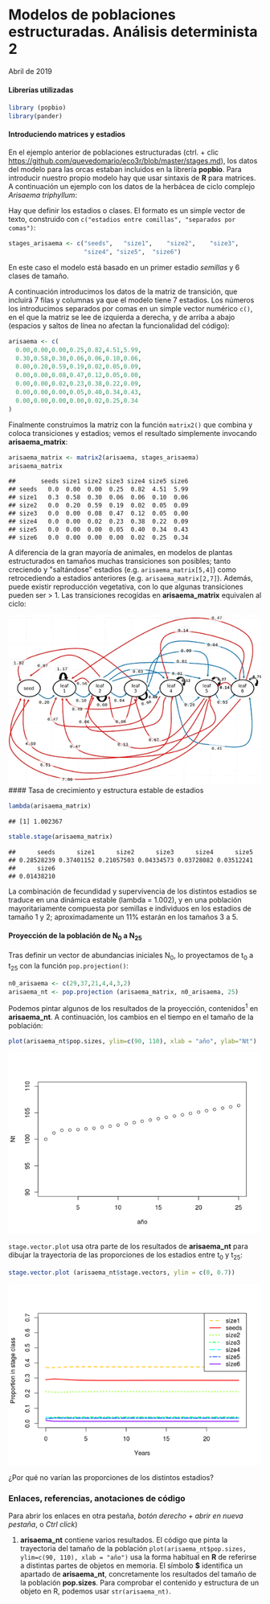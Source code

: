 Modelos de poblaciones estructuradas. Análisis determinista 2
================
Abril de 2019

#### Librerías utilizadas

``` r
library (popbio)
library(pander)
```

#### Introduciendo matrices y estadios

En el ejemplo anterior de poblaciones estructuradas (ctrl. + clic <https://github.com/quevedomario/eco3r/blob/master/stages.md>), los datos del modelo para las orcas estaban incluidos en la librería **popbio**. Para introducir nuestro propio modelo hay que usar sintaxis de **R** para matrices. A continuación un ejemplo con los datos de la herbácea de ciclo complejo *Arisaema triphyllum*:

Hay que definir los estadios o clases. El formato es un simple vector de texto, construido con `c("estadios entre comillas", "separados por comas")`:

``` r
stages_arisaema <- c("seeds",   "size1",    "size2",    "size3",    
                     "size4", "size5",  "size6")
```

En este caso el modelo está basado en un primer estadio *semillas* y 6 clases de tamaño.

A continuación introducimos los datos de la matriz de transición, que incluirá 7 filas y columnas ya que el modelo tiene 7 estadios. Los números los introducimos separados por comas en un simple vector numérico `c()`, en el que la matriz se lee de izquierda a derecha, y de arriba a abajo (espacios y saltos de línea no afectan la funcionalidad del código):

``` r
arisaema <- c(
  0.00,0.00,0.00,0.25,0.82,4.51,5.99,
  0.30,0.58,0.30,0.06,0.06,0.10,0.06,
  0.00,0.20,0.59,0.19,0.02,0.05,0.09,
  0.00,0.00,0.08,0.47,0.12,0.05,0.00,
  0.00,0.00,0.02,0.23,0.38,0.22,0.09,
  0.00,0.00,0.00,0.05,0.40,0.34,0.43,
  0.00,0.00,0.00,0.00,0.02,0.25,0.34
)
```

Finalmente construimos la matriz con la función `matrix2()` que combina y coloca transiciones y estadios; vemos el resultado simplemente invocando **arisaema\_matrix**:

``` r
arisaema_matrix <- matrix2(arisaema, stages_arisaema)
arisaema_matrix
```

    ##       seeds size1 size2 size3 size4 size5 size6
    ## seeds   0.0  0.00  0.00  0.25  0.82  4.51  5.99
    ## size1   0.3  0.58  0.30  0.06  0.06  0.10  0.06
    ## size2   0.0  0.20  0.59  0.19  0.02  0.05  0.09
    ## size3   0.0  0.00  0.08  0.47  0.12  0.05  0.00
    ## size4   0.0  0.00  0.02  0.23  0.38  0.22  0.09
    ## size5   0.0  0.00  0.00  0.05  0.40  0.34  0.43
    ## size6   0.0  0.00  0.00  0.00  0.02  0.25  0.34

A diferencia de la gran mayoría de animales, en modelos de plantas estructurados en tamaños muchas transiciones son posibles; tanto creciendo y "saltándose" estadios (e.g. `arisaema_matrix[5,4]`) como retrocediendo a estadios anteriores (e.g. `arisaema_matrix[2,7]`). Además, puede existir reproducción vegetativa, con lo que algunas transiciones pueden ser &gt; 1. Las transiciones recogidas en **arisaema\_matrix** equivalen al ciclo:

![](stages2_files/figure-markdown_github/structured_jack_in_the_pulpit_600.jpg) \#\#\#\# Tasa de crecimiento y estructura estable de estadios

``` r
lambda(arisaema_matrix)
```

    ## [1] 1.002367

``` r
stable.stage(arisaema_matrix)
```

    ##      seeds      size1      size2      size3      size4      size5 
    ## 0.28528239 0.37401152 0.21057503 0.04334573 0.03728082 0.03512241 
    ##      size6 
    ## 0.01438210

La combinación de fecundidad y supervivencia de los distintos estadios se traduce en una dinámica estable (lambda = 1.002), y en una población mayoritariamente compuesta por semillas e individuos en los estadios de tamaño 1 y 2; aproximadamente un 11% estarán en los tamaños 3 a 5.

#### Proyección de la población de N<sub>0</sub> a N<sub>25</sub>

Tras definir un vector de abundancias iniciales N<sub>0</sub>, lo proyectamos de t<sub>0</sub> a t<sub>25</sub> con la función `pop.projection()`:

``` r
n0_arisaema <- c(29,37,21,4,4,3,2)
arisaema_nt <- pop.projection (arisaema_matrix, n0_arisaema, 25)
```

Podemos pintar algunos de los resultados de la proyección, contenidos<sup>1</sup> en **arisaema\_nt**. A continuación, los cambios en el tiempo en el tamaño de la población:

``` r
plot(arisaema_nt$pop.sizes, ylim=c(90, 110), xlab = "año", ylab="Nt")
```

![](stages2_files/figure-markdown_github/unnamed-chunk-7-1.png)

`stage.vector.plot` usa otra parte de los resultados de **arisaema\_nt** para dibujar la trayectoria de las proporciones de los estadios entre t<sub>0</sub> y t<sub>25</sub>:

``` r
stage.vector.plot (arisaema_nt$stage.vectors, ylim = c(0, 0.7))
```

![](stages2_files/figure-markdown_github/unnamed-chunk-8-1.png)

¿Por qué no varían las proporciones de los distintos estadios?

### Enlaces, referencias, anotaciones de código

Para abrir los enlaces en otra pestaña, *botón derecho + abrir en nueva pestaña*, o *Ctrl click*)

1.  **arisaema\_nt** contiene varios resultados. El código que pinta la trayectoria del tamaño de la población `plot(arisaema_nt$pop.sizes, ylim=c(90, 110), xlab = "año")` usa la forma habitual en **R** de referirse a distintas partes de objetos en memoria. El símbolo **$** identifica un apartado de **arisaema\_nt**, concretamente los resultados del tamaño de la población **pop.sizes**. Para comprobar el contenido y estructura de un objeto en R, podemos usar `str(arisaema_nt)`.
